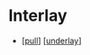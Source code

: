 # Interlay

  - [[pull]] [[underlay]]


[//begin]: # "Autogenerated link references for markdown compatibility"
[pull]: pull "Pull"
[underlay]: underlay "Underlay"
[//end]: # "Autogenerated link references"